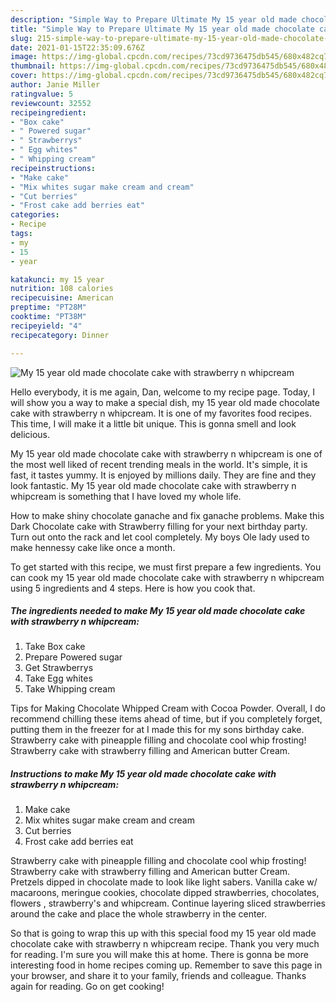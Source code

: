 ```yaml
---
description: "Simple Way to Prepare Ultimate My 15 year old made chocolate cake with strawberry n whipcream"
title: "Simple Way to Prepare Ultimate My 15 year old made chocolate cake with strawberry n whipcream"
slug: 215-simple-way-to-prepare-ultimate-my-15-year-old-made-chocolate-cake-with-strawberry-n-whipcream
date: 2021-01-15T22:35:09.676Z
image: https://img-global.cpcdn.com/recipes/73cd9736475db545/680x482cq70/my-15-year-old-made-chocolate-cake-with-strawberry-n-whipcream-recipe-main-photo.jpg
thumbnail: https://img-global.cpcdn.com/recipes/73cd9736475db545/680x482cq70/my-15-year-old-made-chocolate-cake-with-strawberry-n-whipcream-recipe-main-photo.jpg
cover: https://img-global.cpcdn.com/recipes/73cd9736475db545/680x482cq70/my-15-year-old-made-chocolate-cake-with-strawberry-n-whipcream-recipe-main-photo.jpg
author: Janie Miller
ratingvalue: 5
reviewcount: 32552
recipeingredient:
- "Box cake"
- " Powered sugar"
- " Strawberrys"
- " Egg whites"
- " Whipping cream"
recipeinstructions:
- "Make cake"
- "Mix whites sugar make cream and cream"
- "Cut berries"
- "Frost cake add berries eat"
categories:
- Recipe
tags:
- my
- 15
- year

katakunci: my 15 year 
nutrition: 108 calories
recipecuisine: American
preptime: "PT28M"
cooktime: "PT38M"
recipeyield: "4"
recipecategory: Dinner

---
```



![My 15 year old made chocolate cake with strawberry n whipcream](https://img-global.cpcdn.com/recipes/73cd9736475db545/680x482cq70/my-15-year-old-made-chocolate-cake-with-strawberry-n-whipcream-recipe-main-photo.jpg)

Hello everybody, it is me again, Dan, welcome to my recipe page. Today, I will show you a way to make a special dish, my 15 year old made chocolate cake with strawberry n whipcream. It is one of my favorites food recipes. This time, I will make it a little bit unique. This is gonna smell and look delicious.

My 15 year old made chocolate cake with strawberry n whipcream is one of the most well liked of recent trending meals in the world. It's simple, it is fast, it tastes yummy. It is enjoyed by millions daily. They are fine and they look fantastic. My 15 year old made chocolate cake with strawberry n whipcream is something that I have loved my whole life.

How to make shiny chocolate ganache and fix ganache problems. Make this Dark Chocolate cake with Strawberry filling for your next birthday party. Turn out onto the rack and let cool completely. My boys Ole lady used to make hennessy cake like once a month.


To get started with this recipe, we must first prepare a few ingredients. You can cook my 15 year old made chocolate cake with strawberry n whipcream using 5 ingredients and 4 steps. Here is how you cook that.

<!--inarticleads1-->

##### The ingredients needed to make My 15 year old made chocolate cake with strawberry n whipcream:

1. Take Box cake
1. Prepare  Powered sugar
1. Get  Strawberrys
1. Take  Egg whites
1. Take  Whipping cream


Tips for Making Chocolate Whipped Cream with Cocoa Powder. Overall, I do recommend chilling these items ahead of time, but if you completely forget, putting them in the freezer for at I made this for my sons birthday cake. Strawberry cake with pineapple filling and chocolate cool whip frosting! Strawberry cake with strawberry filling and American butter Cream. 

<!--inarticleads2-->

##### Instructions to make My 15 year old made chocolate cake with strawberry n whipcream:

1. Make cake
1. Mix whites sugar make cream and cream
1. Cut berries
1. Frost cake add berries eat


Strawberry cake with pineapple filling and chocolate cool whip frosting! Strawberry cake with strawberry filling and American butter Cream. Pretzels dipped in chocolate made to look like light sabers. Vanilla cake w/ macaroons, meringue cookies, chocolate dipped strawberries, chocolates, flowers , strawberry&#39;s and whipcream. Continue layering sliced strawberries around the cake and place the whole strawberry in the center. 

So that is going to wrap this up with this special food my 15 year old made chocolate cake with strawberry n whipcream recipe. Thank you very much for reading. I'm sure you will make this at home. There is gonna be more interesting food in home recipes coming up. Remember to save this page in your browser, and share it to your family, friends and colleague. Thanks again for reading. Go on get cooking!
